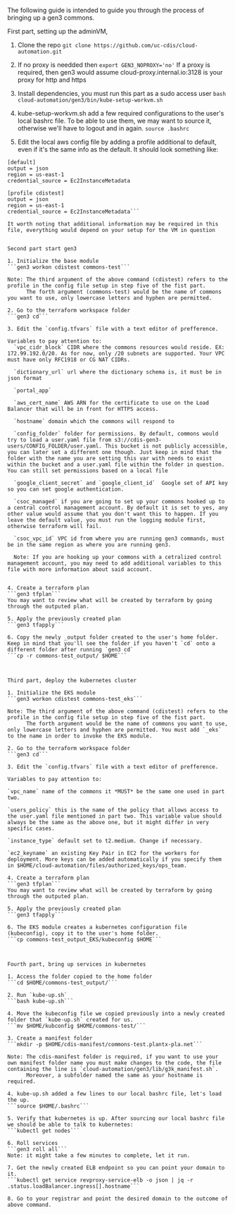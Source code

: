 The following guide is intended to guide you through the process of bringing up a gen3 commons.

First part, setting up the adminVM,

1. Clone the repo
  ```git clone https://github.com/uc-cdis/cloud-automation.git```

2. If no proxy is needded then 
  ```export GEN3_NOPROXY='no'```
   If a proxy is required, then gen3 would assume cloud-proxy.internal.io:3128 is your proxy for http and https

3. Install dependencies, you must run this part as a sudo access user
  ```bash cloud-automation/gen3/bin/kube-setup-workvm.sh```

4. kube-setup-workvm.sh add a few required configurations to the user's local bashrc file. To be able to use them, we may want to source it, otherwise we'll have to logout and in again.
  ```source .bashrc```

5. Edit the local aws config file by adding a profile additional to default, even if it's the same info as the default. It should look something like: 
  ```ubuntu@ip-172-31-40-144:~$ cat .aws/config 
  [default]
  output = json
  region = us-east-1
  credential_source = Ec2InstanceMetadata

  [profile cdistest]
  output = json
  region = us-east-1
  credential_source = Ec2InstanceMetadata```

  It worth noting that additional information may be required in this file, everything would depend on your setup for the VM in question


Second part start gen3

1. Initialize the base module
  ```gen3 workon cdistest commons-test```

  Note: The third argument of the above command (cdistest) refers to the profile in the config file setup in step five of the fist part.
        The forth argument (commons-test) would be the name of commons you want to use, only lowercase letters and hyphen are permitted.

2. Go to the terraform workspace folder
  ```gen3 cd```

3. Edit the `config.tfvars` file with a text editor of prefference. 

  Variables to pay attention to:
    `vpc_cidr_block` CIDR where the commons resources would reside. EX: 172.99.192.0/20. As for now, only /20 subnets are supported. Your VPC must have only RFC1918 or CG NAT CIDRs.

    `dictionary_url` url where the dictionary schema is, it must be in json format

    `portal_app`

    `aws_cert_name` AWS ARN for the certificate to use on the Load Balancer that will be in front for HTTPS access.

    `hostname` domain which the commons will respond to

    `config_folder` folder for permissions. By default, commons would try to load a user.yaml file from s3://cdis-gen3-users/CONFIG_FOLDER/user.yaml. This bucket is not publicly accessible, you can later set a different one though. Just keep in mind that the folder with the name you are setting this var with needs to exist within the bucket and a user.yaml file within the folder in question. You can still set permissions based on a local file

    `google_client_secret` and `google_client_id`  Google set of API key so you can set google authentication.

    `csoc_managed` if you are going to set up your commons hooked up to a central control management account. By default it is set to yes, any other value would assume that you don't want this to happen. If you leave the default value, you must run the logging module first, otherwise terraform will fail.

    `csoc_vpc_id` VPC id from where you are running gen3 commands, must be in the same region as where you are running gen3.

    Note: If you are hooking up your commons with a cetralized control management account, you may need to add additional variables to this file with more information about said account.


4. Create a terraform plan
  ```gen3 tfplan```
  You may want to review what will be created by terraform by going through the outputed plan.

5. Apply the previously created plan
  ```gen3 tfapply```

6. Copy the newly _output folder created to the user's home folder. Keep in mind that you'll see the folder if you haven't `cd` onto a different folder after running `gen3 cd`
  ```cp -r commons-test_output/ $HOME```



Third part, deploy the kubernetes cluster

1. Initialize the EKS module
  ```gen3 workon cdistest commons-test_eks```

  Note: The third argument of the above command (cdistest) refers to the profile in the config file setup in step five of the fist part.
        The forth argument would be the name of commons you want to use, only lowercase letters and hyphen are permitted. You must add `_eks` to the name in order to invoke the EKS module.

2. Go to the terraform workspace folder
  ```gen3 cd```

3. Edit the `config.tfvars` file with a text editor of prefference. 

  Variables to pay attention to:

  `vpc_name` name of the commons it *MUST* be the same one used in part two.

  `users_policy` this is the name of the policy that allows access to the user.yaml file mentioned in part two. This variable value should always be the same as the above one, but it might differ in very specific cases.

  `instance_type` default set to t2.medium. Change if necessary.

  `ec2_keyname` an existing Key Pair in EC2 for the workers for deployment. More keys can be added automatically if you specify them in $HOME/cloud-automation/files/authorized_keys/ops_team.

4. Create a terraform plan
  ```gen3 tfplan```
  You may want to review what will be created by terraform by going through the outputed plan.

5. Apply the previously created plan
  ```gen3 tfapply```

6. The EKS module creates a kubernetes configuration file (kubeconfig), copy it to the user's home folder.
  ```cp commons-test_output_EKS/kubeconfig $HOME```



Fourth part, bring up services in kubernetes

1. Access the folder copied to the home folder
  ```cd $HOME/commons-test_output/```

2. Run `kube-up.sh`
  ```bash kube-up.sh```

4. Move the kubeconfig file we copied previously into a newly created folder that `kube-up.sh` created for us.
  ```mv $HOME/kubconfig $HOME/commons-test/```

3. Create a manifest folder
  ```mkdir -p $HOME/cdis-manifest/commons-test.plantx-pla.net```

  Note: The cdis-manifest folder is required, if you want to use your own manifest folder name you must make changes to the code, the file containing the line is `cloud-automation/gen3/lib/g3k_manifest.sh`.
        Moreover, a subfolder named the same as your hostname is required.

4. kube-up.sh added a few lines to our local bashrc file, let's load the up.
  ```source $HOME/.bashrc```

5. Verify that kubernetes is up. After sourcing our local bashrc file we should be able to talk to kubernetes:
  ```kubectl get nodes```

6. Roll services
  ```gen3 roll all```
  Note: it might take a few minutes to complete, let it run.

7. Get the newly created ELB endpoint so you can point your domain to it.
  ```kubectl get service revproxy-service-elb -o json | jq -r .status.loadBalancer.ingress[].hostname```

8. Go to your registrar and point the desired domain to the outcome of above command.




